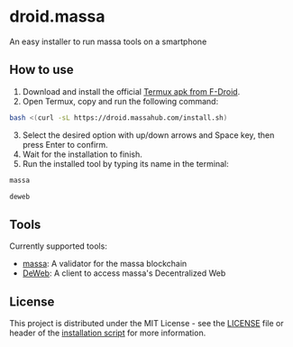 # droid.massa
An easy installer to run massa tools on a smartphone

## How to use
1. Download and install the official [Termux apk from F-Droid](https://f-droid.org/packages/com.termux/).
2. Open Termux, copy and run the following command:
```bash
bash <(curl -sL https://droid.massahub.com/install.sh)
```
3. Select the desired option with up/down arrows and Space key, then press Enter to confirm.
4. Wait for the installation to finish.
5. Run the installed tool by typing its name in the terminal:
```bash
massa
```
```bash
deweb
```

## Tools
Currently supported tools:
- [massa](https://github.com/massalabs/massa): A validator for the massa blockchain
- [DeWeb](https://github.com/massalabs/DeWeb): A client to access massa's Decentralized Web

## License
This project is distributed under the MIT License - see the [LICENSE](src/LICENSE) file
or header of the [installation script](src/install.sh) for more information.
